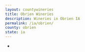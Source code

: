 ```yaml
---
layout: countywineries
title: Obrien Wineries
description: Wineries in Obrien IA
permalink: /ia/obrien/
county: obrien
state: ia
---
```

-
